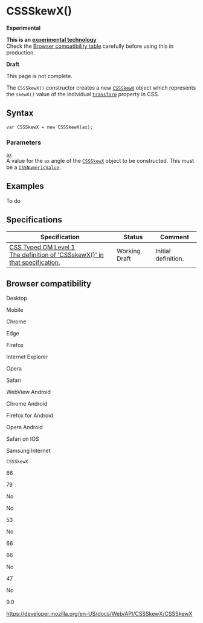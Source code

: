 # CSSSkewX()

**Experimental**

**This is an [experimental technology](https://developer.mozilla.org/en-US/docs/MDN/Guidelines/Conventions_definitions#experimental)**  
Check the [Browser compatibility table](#browser_compatibility) carefully before using this in production.

**Draft**

This page is not complete.

The `CSSSkewX()` constructor creates a new [`CSSSkewX`](../cssskewx) object which represents the `skewX()` value of the individual [`transform`](https://developer.mozilla.org/en-US/docs/Web/CSS/transform) property in CSS.

## Syntax

    var CSSSkewX = new CSSSkewX(ax);

### Parameters

[`ax`](ax)  
A value for the `ax` angle of the [`CSSSkewX`](../cssskewx) object to be constructed. This must be a [`CSSNumericValue`](../cssnumericvalue).

## Examples

To do

## Specifications

<table><thead><tr class="header"><th>Specification</th><th>Status</th><th>Comment</th></tr></thead><tbody><tr class="odd"><td><a href="https://drafts.css-houdini.org/css-typed-om-1/#dom-cssskewx-cssskewx">CSS Typed OM Level 1<br />
<span class="small">The definition of 'CSSskewX()' in that specification.</span></a></td><td><span class="spec-wd">Working Draft</span></td><td>Initial definition.</td></tr></tbody></table>

## Browser compatibility

Desktop

Mobile

Chrome

Edge

Firefox

Internet Explorer

Opera

Safari

WebView Android

Chrome Android

Firefox for Android

Opera Android

Safari on IOS

Samsung Internet

`CSSSkewX`

66

79

No

No

53

No

66

66

No

47

No

9.0

<a href="https://developer.mozilla.org/en-US/docs/Web/API/CSSSkewX/CSSSkewX" class="_attribution-link">https://developer.mozilla.org/en-US/docs/Web/API/CSSSkewX/CSSSkewX</a>
